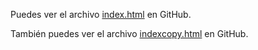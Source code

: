 <p>
    Puedes ver el archivo <a href="https://github.com/MVillegasUC/Proyecto_CS/blob/gh-pages/index.html" target="_blank">index.html</a> en GitHub.
</p>
<p>
    También puedes ver el archivo <a href="https://github.com/MVillegasUC/Proyecto_CS/blob/gh-pages/indexcopy.html" target="_blank">indexcopy.html</a> en GitHub.
</p>

